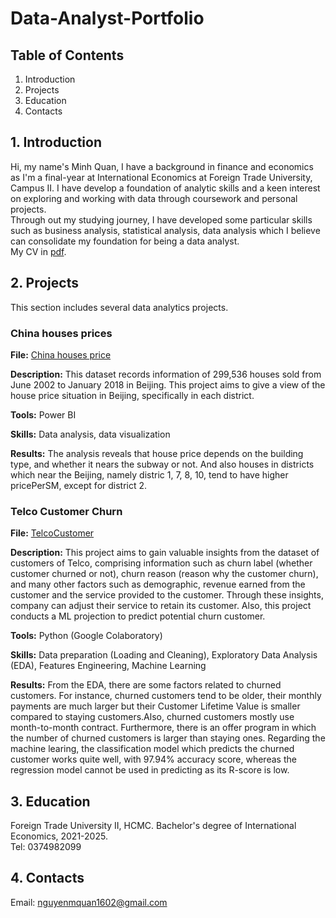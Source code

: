 # Data-Analyst-Portfolio

## Table of Contents
  1. Introduction
  2. Projects 
  3. Education
  4. Contacts
## 1. Introduction
Hi, my name's Minh Quan, I have a background in finance and economics as I'm a final-year at International Economics at Foreign Trade University, Campus II. I have develop a foundation of analytic skills and a keen interest on exploring and working with data through coursework and personal projects. <br />
Through out my studying journey, I have developed some particular skills such as business analysis, statistical analysis, data analysis which I believe can consolidate my foundation for being a data analyst. <br/>
My CV in [pdf](https://github.com/Ulderrajd/Data-Analyst-Portfolio/blob/b0385de358361e46bbf1d8d941a3f7dd87d5c2d4/Nguy%E1%BB%85n%20Minh%20Qu%C3%A2n%20CV.pdf).
## 2. Projects
This section includes several data analytics projects.

### China houses prices

**File:** [China houses price](https://github.com/Ulderrajd/Data-Analyst-portfolio/blob/41e7d7b1fc2b3e533fd4737fb21da86bbec0fb00/Power%20BI/China%20Houses%20Prices.pbix) <br />

**Description:** This dataset records information of 299,536 houses sold from June 2002 to January 2018 in Beijing. This project aims to give a view of the house price situation in Beijing, specifically in each district. <br />

**Tools:** Power BI <br />

**Skills:** Data analysis, data visualization <br />

**Results:** The analysis reveals that house price depends on the building type, and whether it nears the subway or not. And also houses in districts which near the Beijing, namely distric 1, 7, 8, 10, tend to have higher pricePerSM, except for district 2. <br />

### Telco Customer Churn

**File:** [TelcoCustomer](https://github.com/Ulderrajd/Data-Analyst-Portfolio/blob/main/Python/TelcoCustomer.ipynb) <br/>

**Description:** This project aims to gain valuable insights from the dataset of customers of Telco, comprising information such as churn label (whether customer churned or not), churn reason (reason why the customer churn), and many other factors such as demographic, revenue earned from the customer and the service provided to the customer. Through these insights, company can adjust their service to retain its customer. Also, this project conducts a ML projection to predict potential churn customer. <br/>

**Tools:** Python (Google Colaboratory) <br/>

**Skills:** Data preparation (Loading and Cleaning), Exploratory Data Analysis (EDA), Features Engineering, Machine Learning <br/>

**Results:** From the EDA, there are some factors related to churned customers. For instance, churned customers tend to be older, their monthly payments are much larger but their Customer Lifetime Value is smaller compared to staying customers.Also, churned customers mostly use month-to-month contract. Furthermore, there is an offer program in which the number of churned customers is larger than staying ones. Regarding the machine learing, the classification model which predicts the churned customer works quite well, with 97.94% accuracy score, whereas the regression model cannot be used in predicting as its R-score is low. <br/> 

## 3. Education

Foreign Trade University II, HCMC. Bachelor's degree of International Economics, 2021-2025. <br/>
Tel: 0374982099

## 4. Contacts

Email: nguyenmquan1602@gmail.com <br/>


